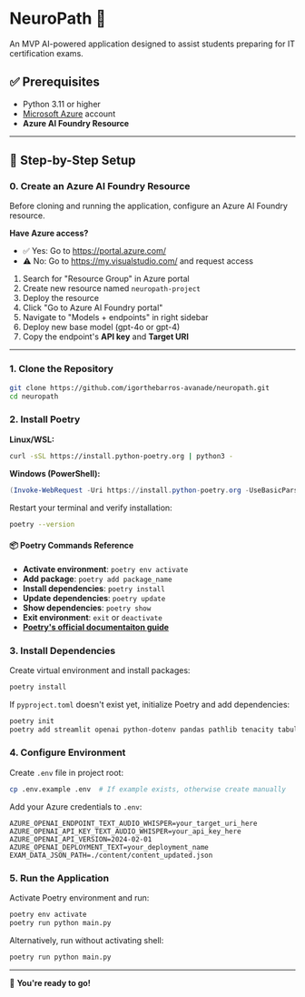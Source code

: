# NeuroPath 🧠

An MVP AI-powered application designed to assist students preparing for IT certification exams.

## ✅ Prerequisites

- Python 3.11 or higher
- [Microsoft Azure](https://portal.azure.com/) account
- **Azure AI Foundry Resource**

---

## 🔧 Step-by-Step Setup

### 0. Create an Azure AI Foundry Resource

Before cloning and running the application, configure an Azure AI Foundry resource.

**Have Azure access?**
- ✅ Yes: Go to https://portal.azure.com/
- ⚠️ No: Go to https://my.visualstudio.com/ and request access

1. Search for "Resource Group" in Azure portal
2. Create new resource named `neuropath-project`
3. Deploy the resource
4. Click "Go to Azure AI Foundry portal"
5. Navigate to "Models + endpoints" in right sidebar
6. Deploy new base model (gpt-4o or gpt-4)
7. Copy the endpoint's **API key** and **Target URI**

---

### 1. Clone the Repository

```bash
git clone https://github.com/igorthebarros-avanade/neuropath.git
cd neuropath
```

### 2. Install Poetry

**Linux/WSL:**
```bash
curl -sSL https://install.python-poetry.org | python3 -
```

**Windows (PowerShell):**
```powershell
(Invoke-WebRequest -Uri https://install.python-poetry.org -UseBasicParsing).Content | py -
```

Restart your terminal and verify installation:
```bash
poetry --version
```

#### 📦 Poetry Commands Reference
- **Activate environment**: `poetry env activate`
- **Add package**: `poetry add package_name`
- **Install dependencies**: `poetry install`
- **Update dependencies**: `poetry update`
- **Show dependencies**: `poetry show`
- **Exit environment**: `exit` or `deactivate`
- **[Poetry's official documentaiton guide](https://python-poetry.org/docs/basic-usage/)**

### 3. Install Dependencies

Create virtual environment and install packages:
```bash
poetry install
```

If `pyproject.toml` doesn't exist yet, initialize Poetry and add dependencies:
```bash
poetry init
poetry add streamlit openai python-dotenv pandas pathlib tenacity tabulate # Example in-line specification of multiple modules
```

### 4. Configure Environment

Create `.env` file in project root:
```bash
cp .env.example .env  # If example exists, otherwise create manually
```

Add your Azure credentials to `.env`:
```
AZURE_OPENAI_ENDPOINT_TEXT_AUDIO_WHISPER=your_target_uri_here
AZURE_OPENAI_API_KEY_TEXT_AUDIO_WHISPER=your_api_key_here
AZURE_OPENAI_API_VERSION=2024-02-01
AZURE_OPENAI_DEPLOYMENT_TEXT=your_deployment_name
EXAM_DATA_JSON_PATH=./content/content_updated.json
```

### 5. Run the Application

Activate Poetry environment and run:
```bash
poetry env activate
poetry run python main.py
```

Alternatively, run without activating shell:
```bash
poetry run python main.py
```

---

🚀 **You're ready to go!**